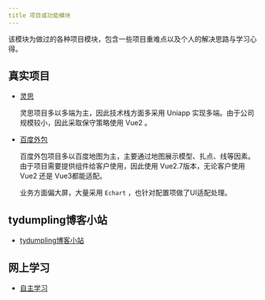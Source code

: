 ```yaml
---
title 项目或功能模块
---
```


该模块为做过的各种项目模块，包含一些项目重难点以及个人的解决思路与学习心得。

## 真实项目

- [灵思](/project/lingsi/)

  灵思项目多以多端为主，因此技术栈方面多采用 Uniapp 实现多端。由于公司规模较小，因此采取保守策略使用 Vue2 。

- [百度外包](/project/baidu/)

  百度外包项目多以百度地图为主，主要通过地图展示模型、扎点、线等因素。由于项目需要提供组件给客户使用，因此使用 Vue2.7版本，无论客户使用 Vue2 还是 Vue3都能适配。

  业务方面偏大屏，大量采用 `Echart` ，也针对配置项做了UI适配处理。

## tydumpling博客小站

- [tydumpling博客小站](/project/daodao/)

## 网上学习

- [自主学习](/project/myself/)
